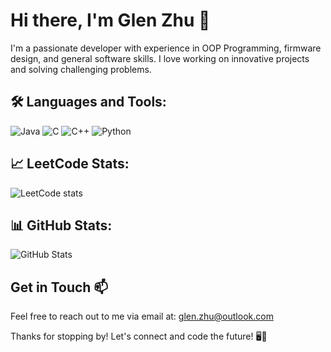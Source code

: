 
# Hi there, I'm Glen Zhu 👋

I'm a passionate developer with experience in OOP Programming, firmware design, and general software skills. I love working on innovative projects and solving challenging problems.

## 🛠 Languages and Tools:
![Java](https://img.shields.io/badge/Java-ED8B00?style=for-the-badge&logo=java&logoColor=white)
![C](https://img.shields.io/badge/C-00599C?style=for-the-badge&logo=c&logoColor=white)
![C++](https://img.shields.io/badge/C%2B%2B-00599C?style=for-the-badge&logo=c%2B%2B&logoColor=white)
![Python](https://img.shields.io/badge/python-3670A0?style=for-the-badge&logo=python&logoColor=ffdd54)

## 📈 LeetCode Stats:
![LeetCode stats](https://leetcode-badge-sage.vercel.app/badge/Glenyz?bgColor=fff)

## 📊 GitHub Stats:
![GitHub Stats](https://github-readme-stats.vercel.app/api?username=Glenyz&show_icons=true&theme=light)

## Get in Touch 📫
Feel free to reach out to me via email at: glen.zhu@outlook.com

Thanks for stopping by! Let's connect and code the future! 🖥️🚀
